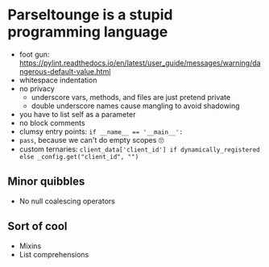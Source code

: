 # Parseltounge is a stupid programming language

- foot gun: <https://pylint.readthedocs.io/en/latest/user_guide/messages/warning/dangerous-default-value.html>
- whitespace indentation
- no privacy
  - underscore vars, methods, and files are just pretend private
  - double underscore names cause mangling to avoid shadowing
- you have to list self as a parameter
- no block comments
- clumsy entry points: `if __name__ == '__main__':`
- `pass`, because we can't do empty scopes 🙄
- custom ternaries: `client_data['client_id'] if dynamically_registered else _config.get("client_id", "")`

## Minor quibbles

- No null coalescing operators

## Sort of cool

- Mixins
- List comprehensions
